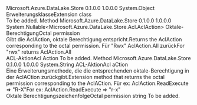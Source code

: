 <Type Name="AclActionExtension" FullName="Microsoft.Azure.DataLake.Store.Acl.AclActionExtension">
  <TypeSignature Language="C#" Value="public static class AclActionExtension" />
  <TypeSignature Language="ILAsm" Value=".class public auto ansi abstract sealed beforefieldinit AclActionExtension extends System.Object" />
  <TypeSignature Language="DocId" Value="T:Microsoft.Azure.DataLake.Store.Acl.AclActionExtension" />
  <TypeSignature Language="VB.NET" Value="Public Module AclActionExtension" />
  <TypeSignature Language="F#" Value="type AclActionExtension = class" />
  <AssemblyInfo>
    <AssemblyName>Microsoft.Azure.DataLake.Store</AssemblyName>
    <AssemblyVersion>0.1.0.0</AssemblyVersion>
    <AssemblyVersion>1.0.0.0</AssemblyVersion>
  </AssemblyInfo>
  <Base>
    <BaseTypeName>System.Object</BaseTypeName>
  </Base>
  <Interfaces />
  <Docs>
    <summary>
            <span data-ttu-id="12f36-101">Erweiterungsklasse</span><span class="sxs-lookup"><span data-stu-id="12f36-101">Extension class</span></span>
            </summary>
    <remarks>To be added.</remarks>
  </Docs>
  <Members>
    <Member MemberName="GetAclAction">
      <MemberSignature Language="C#" Value="public static Nullable&lt;Microsoft.Azure.DataLake.Store.Acl.AclAction&gt; GetAclAction (string rwx);" />
      <MemberSignature Language="ILAsm" Value=".method public static hidebysig valuetype System.Nullable`1&lt;valuetype Microsoft.Azure.DataLake.Store.Acl.AclAction&gt; GetAclAction(string rwx) cil managed" />
      <MemberSignature Language="DocId" Value="M:Microsoft.Azure.DataLake.Store.Acl.AclActionExtension.GetAclAction(System.String)" />
      <MemberSignature Language="VB.NET" Value="Public Function GetAclAction (rwx As String) As Nullable(Of AclAction)" />
      <MemberSignature Language="F#" Value="static member GetAclAction : string -&gt; Nullable&lt;Microsoft.Azure.DataLake.Store.Acl.AclAction&gt;" Usage="Microsoft.Azure.DataLake.Store.Acl.AclActionExtension.GetAclAction rwx" />
      <MemberType>Method</MemberType>
      <AssemblyInfo>
        <AssemblyName>Microsoft.Azure.DataLake.Store</AssemblyName>
        <AssemblyVersion>0.1.0.0</AssemblyVersion>
        <AssemblyVersion>1.0.0.0</AssemblyVersion>
      </AssemblyInfo>
      <ReturnValue>
        <ReturnType>System.Nullable&lt;Microsoft.Azure.DataLake.Store.Acl.AclAction&gt;</ReturnType>
      </ReturnValue>
      <Parameters>
        <Parameter Name="rwx" Type="System.String" />
      </Parameters>
      <Docs>
        <param name="rwx"><span data-ttu-id="12f36-102">Oktale-Berechtigung</span><span class="sxs-lookup"><span data-stu-id="12f36-102">Octal permission</span></span></param>
        <summary>
            <span data-ttu-id="12f36-103">Gibt die AclAction, oktale Berechtigung entspricht.</span><span class="sxs-lookup"><span data-stu-id="12f36-103">Returns the AclAction corresponding to the octal permission.</span></span> <span data-ttu-id="12f36-104">Für "Rwx" AclAction.All zurück</span><span class="sxs-lookup"><span data-stu-id="12f36-104">For "rwx" returns AclAction.All</span></span>
            </summary>
        <returns><span data-ttu-id="12f36-105">ACL-Aktion</span><span class="sxs-lookup"><span data-stu-id="12f36-105">Acl Action</span></span></returns>
        <remarks>To be added.</remarks>
      </Docs>
    </Member>
    <Member MemberName="GetRwx">
      <MemberSignature Language="C#" Value="public static string GetRwx (this Microsoft.Azure.DataLake.Store.Acl.AclAction act);" />
      <MemberSignature Language="ILAsm" Value=".method public static hidebysig string GetRwx(valuetype Microsoft.Azure.DataLake.Store.Acl.AclAction act) cil managed" />
      <MemberSignature Language="DocId" Value="M:Microsoft.Azure.DataLake.Store.Acl.AclActionExtension.GetRwx(Microsoft.Azure.DataLake.Store.Acl.AclAction)" />
      <MemberSignature Language="VB.NET" Value="&lt;Extension()&gt;&#xA;Public Function GetRwx (act As AclAction) As String" />
      <MemberSignature Language="F#" Value="static member GetRwx : Microsoft.Azure.DataLake.Store.Acl.AclAction -&gt; string" Usage="Microsoft.Azure.DataLake.Store.Acl.AclActionExtension.GetRwx act" />
      <MemberType>Method</MemberType>
      <AssemblyInfo>
        <AssemblyName>Microsoft.Azure.DataLake.Store</AssemblyName>
        <AssemblyVersion>0.1.0.0</AssemblyVersion>
        <AssemblyVersion>1.0.0.0</AssemblyVersion>
      </AssemblyInfo>
      <ReturnValue>
        <ReturnType>System.String</ReturnType>
      </ReturnValue>
      <Parameters>
        <Parameter Name="act" Type="Microsoft.Azure.DataLake.Store.Acl.AclAction" RefType="this" />
      </Parameters>
      <Docs>
        <param name="act"><span data-ttu-id="12f36-106">ACL-Aktion</span><span class="sxs-lookup"><span data-stu-id="12f36-106">Acl aCtion</span></span></param>
        <summary>
            <span data-ttu-id="12f36-107">Eine Erweiterungsmethode, die die entsprechenden oktale-Berechtigung in der AclACtion zurückgibt.</span><span class="sxs-lookup"><span data-stu-id="12f36-107">Extension method that returns the octal permission corresponding to the AclACtion.</span></span> <span data-ttu-id="12f36-108">Für ex: AclAction.ReadExecute =&gt; "R-X"</span><span class="sxs-lookup"><span data-stu-id="12f36-108">For ex: AclAction.ReadExecute =&gt; "r-x"</span></span>
            </summary>
        <returns><span data-ttu-id="12f36-109">Oktale Berechtigungszeichenfolge</span><span class="sxs-lookup"><span data-stu-id="12f36-109">Octal permission string</span></span></returns>
        <remarks>To be added.</remarks>
      </Docs>
    </Member>
  </Members>
</Type>